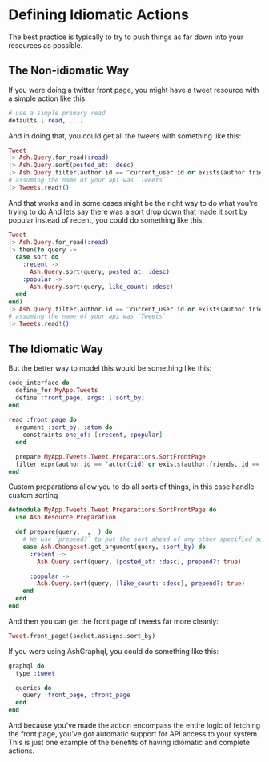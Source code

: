 # Defining Idiomatic Actions

The best practice is typically to try to push things as far down into your resources as possible. 

## The Non-idiomatic Way

If you were doing a twitter front page, you might have a tweet resource with a simple action like this:

```elixir
# use a simple primary read
defaults [:read, ...]
```

And in doing that, you could get all the tweets with something like this:

```elixir
Tweet
|> Ash.Query.for_read(:read)
|> Ash.Query.sort(posted_at: :desc)
|> Ash.Query.filter(author.id == ^current_user.id or exists(author.friends, id == ^current_user.id))
# assuming the name of your api was `Tweets`
|> Tweets.read!()
```

And that works and in some cases might be the right way to do what you're trying to do
And lets say there was a sort drop down that made it sort by popular instead of recent, you could do something like this:

```elixir
Tweet
|> Ash.Query.for_read(:read)
|> then(fn query -> 
  case sort do
    :recent ->
      Ash.Query.sort(query, posted_at: :desc)
    :popular ->
      Ash.Query.sort(query, like_count: :desc)
  end
end)
|> Ash.Query.filter(author.id == ^current_user.id or exists(author.friends, id == ^current_user.id))
# assuming the name of your api was `Tweets`
|> Tweets.read!()
```

## The Idiomatic Way

But the better way to model this would be something like this:

```elixir
code_interface do
  define_for MyApp.Tweets
  define :front_page, args: [:sort_by]
end
  
read :front_page do
  argument :sort_by, :atom do
    constraints one_of: [:recent, :popular]
  end

  prepare MyApp.Tweets.Tweet.Preparations.SortFrontPage
  filter expr(author.id == ^actor(:id) or exists(author.friends, id == ^actor(:id))
end
```

Custom preparations allow you to do all sorts of things, in this case handle custom sorting

```elixir
defmodule MyApp.Tweets.Tweet.Preparations.SortFrontPage do
  use Ash.Resource.Preparation

  def prepare(query, _, _) do
    # We use `prepend?` to put the sort ahead of any other specified sort on the query
    case Ash.Changeset.get_argument(query, :sort_by) do
      :recent ->
        Ash.Query.sort(query, [posted_at: :desc], prepend?: true)

      :popular ->
        Ash.Query.sort(query, [like_count: :desc], prepend?: true)
    end
  end
end
```

And then you can get the front page of tweets far more cleanly:

```elixir
Tweet.front_page!(socket.assigns.sort_by)
```

If you were using AshGraphql, you could do something like this:

```elixir
graphql do
  type :tweet

  queries do
    query :front_page, :front_page
  end
end
```

And because you've made the action encompass the entire logic of fetching the front page, you've got automatic support for API access to your system.
This is just one example of the benefits of having idiomatic and complete actions.
